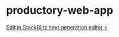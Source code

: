 # productory-web-app

[Edit in StackBlitz next generation editor ⚡️](https://stackblitz.com/~/github.com/tuiskjarmo/productory-web-app)